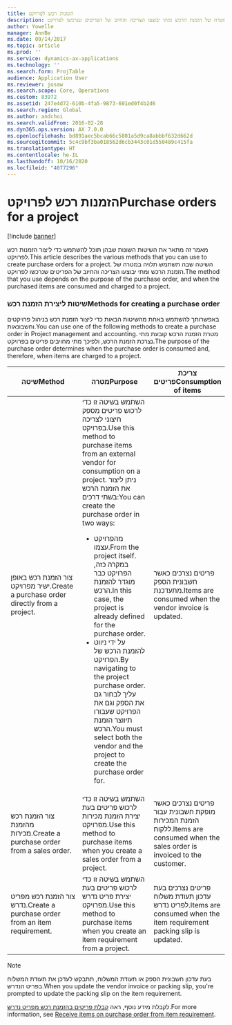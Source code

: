 ```yaml
---
title: הזמנות רכש לפרויקט
description: מאמר זה מתאר את השיטות השונות שבהן תוכל להשתמש כדי ליצור הזמנות רכש לפרויקט. השיטה שבה תשתמש תלויה במטרה של הזמנת הרכש ומתי יבוצעו הצריכה והחיוב של הפריטים שנרכשו לפרויקט.
author: Yowelle
manager: AnnBe
ms.date: 09/14/2017
ms.topic: article
ms.prod: ''
ms.service: dynamics-ax-applications
ms.technology: ''
ms.search.form: ProjTable
audience: Application User
ms.reviewer: josaw
ms.search.scope: Core, Operations
ms.custom: 83972
ms.assetid: 247e4d72-610b-4fa5-9873-601ed0f4b2d6
ms.search.region: Global
ms.author: andchoi
ms.search.validFrom: 2016-02-28
ms.dyn365.ops.version: AX 7.0.0
ms.openlocfilehash: bd891aec5bcab66c5801a5d9ca8abbbf632d662d
ms.sourcegitcommit: 5c4c9bf3ba018562d6cb3443c01d550489c415fa
ms.translationtype: HT
ms.contentlocale: he-IL
ms.lasthandoff: 10/16/2020
ms.locfileid: "4077296"
---
```

# <a name="purchase-orders-for-a-project"></a><span data-ttu-id="ec9fb-104">הזמנות רכש לפרויקט</span><span class="sxs-lookup"><span data-stu-id="ec9fb-104">Purchase orders for a project</span></span>

[!include [banner](../includes/banner.md)]

<span data-ttu-id="ec9fb-105">מאמר זה מתאר את השיטות השונות שבהן תוכל להשתמש כדי ליצור הזמנות רכש לפרויקט.</span><span class="sxs-lookup"><span data-stu-id="ec9fb-105">This article describes the various methods that you can use to create purchase orders for a project.</span></span> <span data-ttu-id="ec9fb-106">השיטה שבה תשתמש תלויה במטרה של הזמנת הרכש ומתי יבוצעו הצריכה והחיוב של הפריטים שנרכשו לפרויקט.</span><span class="sxs-lookup"><span data-stu-id="ec9fb-106">The method that you use depends on the purpose of the purchase order, and when the purchased items are consumed and charged to a project.</span></span>

### <a name="methods-for-creating-a-purchase-order"></a><span data-ttu-id="ec9fb-107">שיטות ליצירת הזמנת רכש</span><span class="sxs-lookup"><span data-stu-id="ec9fb-107">Methods for creating a purchase order</span></span>

<span data-ttu-id="ec9fb-108">באפשרותך להשתמש באחת מהשיטות הבאות כדי ליצור הזמנת רכש בניהול פרויקטים וחשבונאות.</span><span class="sxs-lookup"><span data-stu-id="ec9fb-108">You can use one of the following methods to create a purchase order in Project management and accounting.</span></span> <span data-ttu-id="ec9fb-109">מטרת הזמנת הרכש קובעת מתי נצרכת הזמנת הרכש, ולפיכך מתי מחויבים פריטים בפרויקט.</span><span class="sxs-lookup"><span data-stu-id="ec9fb-109">The purpose of the purchase order determines when the purchase order is consumed and, therefore, when items are charged to a project.</span></span>

<table>
<colgroup>
<col width="33%" />
<col width="33%" />
<col width="33%" />
</colgroup>
<thead>
<tr class="header">
<th><span data-ttu-id="ec9fb-110">שיטה</span><span class="sxs-lookup"><span data-stu-id="ec9fb-110">Method</span></span></th>
<th><span data-ttu-id="ec9fb-111">מטרה</span><span class="sxs-lookup"><span data-stu-id="ec9fb-111">Purpose</span></span></th>
<th><span data-ttu-id="ec9fb-112">צריכת פריטים</span><span class="sxs-lookup"><span data-stu-id="ec9fb-112">Consumption of items</span></span></th>
</tr>
</thead>
<tbody>
<tr class="odd">
<td><span data-ttu-id="ec9fb-113">צור הזמנת רכש באופן ישיר מפרויקט.</span><span class="sxs-lookup"><span data-stu-id="ec9fb-113">Create a purchase order directly from a project.</span></span></td>
<td><span data-ttu-id="ec9fb-114">השתמש בשיטה זו כדי לרכוש פריטים מספק חיצוני לצריכה בפרויקט.</span><span class="sxs-lookup"><span data-stu-id="ec9fb-114">Use this method to purchase items from an external vendor for consumption on a project.</span></span> <span data-ttu-id="ec9fb-115">ניתן ליצור את הזמנת הרכש בשתי דרכים:</span><span class="sxs-lookup"><span data-stu-id="ec9fb-115">You can create the purchase order in two ways:</span></span>
<ul>
<li><span data-ttu-id="ec9fb-116">מהפרויקט עצמו.</span><span class="sxs-lookup"><span data-stu-id="ec9fb-116">From the project itself.</span></span> <span data-ttu-id="ec9fb-117">במקרה כזה, הפרויקט כבר מוגדר להזמנת הרכש.</span><span class="sxs-lookup"><span data-stu-id="ec9fb-117">In this case, the project is already defined for the purchase order.</span></span></li>
<li><span data-ttu-id="ec9fb-118">על ידי ניווט להזמנת הרכש של הפרויקט.</span><span class="sxs-lookup"><span data-stu-id="ec9fb-118">By navigating to the project purchase order.</span></span> <span data-ttu-id="ec9fb-119">עליך לבחור גם את הספק וגם את הפרויקט שעבורו תיווצר הזמנת הרכש.</span><span class="sxs-lookup"><span data-stu-id="ec9fb-119">You must select both the vendor and the project to create the purchase order for.</span></span></li>
</ul></td>
<td><span data-ttu-id="ec9fb-120">פריטים נצרכים כאשר חשבונית הספק מתעדכנת.</span><span class="sxs-lookup"><span data-stu-id="ec9fb-120">Items are consumed when the vendor invoice is updated.</span></span></td>
</tr>
<tr class="even">
<td><span data-ttu-id="ec9fb-121">צור הזמנת רכש מהזמנת מכירות.</span><span class="sxs-lookup"><span data-stu-id="ec9fb-121">Create a purchase order from a sales order.</span></span></td>
<td><span data-ttu-id="ec9fb-122">השתמש בשיטה זו כדי לרכוש פריטים בעת יצירת הזמנת מכירות מפרויקט.</span><span class="sxs-lookup"><span data-stu-id="ec9fb-122">Use this method to purchase items when you create a sales order from a project.</span></span></td>
<td><span data-ttu-id="ec9fb-123">פריטים נצרכים כאשר מופקת חשבונית עבור הזמנת המכירות ללקוח.</span><span class="sxs-lookup"><span data-stu-id="ec9fb-123">Items are consumed when the sales order is invoiced to the customer.</span></span></td>
</tr>
<tr class="odd">
<td><span data-ttu-id="ec9fb-124">צור הזמנת רכש מפריט נדרש.</span><span class="sxs-lookup"><span data-stu-id="ec9fb-124">Create a purchase order from an item requirement.</span></span></td>
<td><span data-ttu-id="ec9fb-125">השתמש בשיטה זו כדי לרכוש פריטים בעת יצירת פריט נדרש מפרויקט.</span><span class="sxs-lookup"><span data-stu-id="ec9fb-125">Use this method to purchase items when you create an item requirement from a project.</span></span></td>
<td><span data-ttu-id="ec9fb-126">פריטים נצרכים בעת עדכון תעודת משלוח לפריט נדרש.</span><span class="sxs-lookup"><span data-stu-id="ec9fb-126">Items are consumed when the item requirement packing slip is updated.</span></span></td>
</tr>
</tbody>
</table>

> [!NOTE] 
> <span data-ttu-id="ec9fb-127">בעת עדכון חשבונית הספק או תעודת המשלוח, תתבקש לעדכן את תעודת המשלוח בפריט הנדרש.</span><span class="sxs-lookup"><span data-stu-id="ec9fb-127">When you update the vendor invoice or packing slip, you're prompted to update the packing slip on the item requirement.</span></span>

<span data-ttu-id="ec9fb-128">לקבלת מידע נוסף, ראה [קבלת פריטים בהזמנת רכש מפריט נדרש](tasks/receive-items-purchase-order-item-requirement.md).</span><span class="sxs-lookup"><span data-stu-id="ec9fb-128">For more information, see [Receive items on purchase order from item requirement](tasks/receive-items-purchase-order-item-requirement.md).</span></span>

